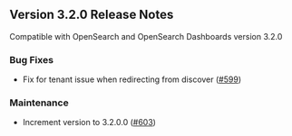 ## Version 3.2.0 Release Notes

Compatible with OpenSearch and OpenSearch Dashboards version 3.2.0

### Bug Fixes
* Fix for tenant issue when redirecting from discover ([#599](https://github.com/opensearch-project/dashboards-reporting/pull/599))

### Maintenance
* Increment version to 3.2.0.0 ([#603](https://github.com/opensearch-project/dashboards-reporting/pull/603))